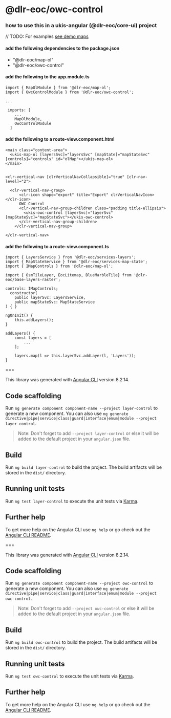 # @dlr-eoc/owc-control

### how to use this in a ukis-angular (@dlr-eoc/core-ui) project

// TODO: For examples [see demo maps](../demo-maps/README.md)

#### add the following dependencies to the package.json
- "@dlr-eoc/map-ol"
- "@dlr-eoc/owc-control"

#### add the following to the app.module.ts
```
import { MapOlModule } from '@dlr-eoc/map-ol';
import { OwcControlModule } from '@dlr-eoc/owc-control';

...

 imports: [
    ...
    MapOlModule,
    OwcControlModule
  ]
```


#### add the following to a route-view.component.html
```
<main class="content-area">
  <ukis-map-ol [layersSvc]="layersSvc" [mapState]="mapStateSvc" [controls]="controls" id="olMap"></ukis-map-ol>
</main>


<clr-vertical-nav [clrVerticalNavCollapsible]="true" [clr-nav-level]="2">

  <clr-vertical-nav-group>
      <clr-icon shape="export" title="Export" clrVerticalNavIcon></clr-icon>
      OWC Control
      <clr-vertical-nav-group-children class="padding title-ellipsis">
        <ukis-owc-control [layerSvc]="layerSvc" [mapStateSvc]="mapStateSvc"></ukis-owc-control>
      </clr-vertical-nav-group-children>
    </clr-vertical-nav-group>

</clr-vertical-nav>
```

#### add the following to a route-view.component.ts
```
import { LayersService } from '@dlr-eoc/services-layers';
import { MapStateService } from '@dlr-eoc/services-map-state';
import { IMapControls } from '@dlr-eoc/map-ol';

import { OsmTileLayer, EocLitemap, BlueMarbleTile} from '@dlr-eoc/base-layers-raster';
```

```
controls: IMapControls;
  constructor(
    public layerSvc: LayersService,
    public mapStateSvc: MapStateService
) { }
```

```
ngOnInit() {
    this.addLayers();
}

addLayers() {
    const layers = [
        ...
    ];

    layers.map(l => this.layerSvc.addLayer(l, 'Layers'));
}
```



===

This library was generated with [Angular CLI](https://github.com/angular/angular-cli) version 8.2.14.

## Code scaffolding

Run `ng generate component component-name --project layer-control` to generate a new component. You can also use `ng generate directive|pipe|service|class|guard|interface|enum|module --project layer-control`.
> Note: Don't forget to add `--project layer-control` or else it will be added to the default project in your `angular.json` file. 

## Build

Run `ng build layer-control` to build the project. The build artifacts will be stored in the `dist/` directory.

## Running unit tests

Run `ng test layer-control` to execute the unit tests via [Karma](https://karma-runner.github.io).

## Further help

To get more help on the Angular CLI use `ng help` or go check out the [Angular CLI README](https://github.com/angular/angular-cli/blob/master/README.md).



===

This library was generated with [Angular CLI](https://github.com/angular/angular-cli) version 8.2.14.

## Code scaffolding

Run `ng generate component component-name --project owc-control` to generate a new component. You can also use `ng generate directive|pipe|service|class|guard|interface|enum|module --project owc-control`.
> Note: Don't forget to add `--project owc-control` or else it will be added to the default project in your `angular.json` file. 

## Build

Run `ng build owc-control` to build the project. The build artifacts will be stored in the `dist/` directory.

## Running unit tests

Run `ng test owc-control` to execute the unit tests via [Karma](https://karma-runner.github.io).

## Further help

To get more help on the Angular CLI use `ng help` or go check out the [Angular CLI README](https://github.com/angular/angular-cli/blob/master/README.md).
